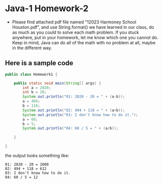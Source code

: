 # Java-1 Homework-2

* Please find attached pdf file named "12023 Harmoney School Houston.pdf", and use String.format() we have learned in our class, do as much as you could to solve each math problem. If you stuck anywhere, put in your homework, let me know which one you cannot do. Keep in mind, Java can do all of the math with no problem at all, maybe in the different way.

## Here is a sample code

```java
public class Homework1 {

	public static void main(String[] args) {
		int a = 2020;
		int b = 20;
		System.out.println("01: 2020 - 20 = " + (a-b));
		a = 494;
		b = 118;
		System.out.println("02: 494 + 118 = " + (a+b));
		System.out.println("03: I don't know how to do it.");
		a = 60;
		b = 5;
		System.out.println("04: 60 / 5 = " + (a/b));
	
	}

}

```

the output looks something like:

```
01: 2020 - 20 = 2000
02: 494 + 118 = 612
03: I don't know how to do it.
04: 60 / 5 = 12
```